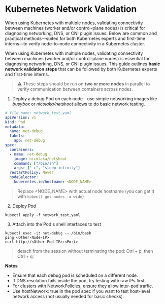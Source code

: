 # Kubernetes Network Validation 

When using Kubernetes with multiple nodes, validating connectivity between machines (worker and/or control-plane nodes) 
is critical for diagnosing networking, DNS, or CNI plugin issues. Below are common and practical methods—suited for 
both Kubernetes experts and first-time interns—to verify node-to-node connectivity in a Kubernetes cluster.

When using Kubernetes with multiple nodes, validating connectivity between machines (worker and/or control-plane nodes) is essential for diagnosing networking, DNS, or CNI plugin issues. This guide outlines **basic network validation steps** that can be followed by both Kubernetes experts and first-time interns.

> ⚠️ These steps should be run on **two or more nodes** in parallel to verify communication between containers across 
nodes.

1. Deploy a debug Pod on each node - use simple networking images like _busybox_ or _nicolaka/netshoot_ allows to do 
basic network testing.

```yaml
# file name: network_test,yaml
apiVersion: v1
kind: Pod
metadata:
  name: net-debug
  labels:
    app: net-debug
spec:
  containers:
  - name: net-debug
    image: nicolaka/netshoot
    command: ["/bin/sh"]
    args: ["-c", "sleep infinity"]
  restartPolicy: Never
  nodeSelector:
    kubernetes.io/hostname: <NODE_NAME>
```
> Replace <NODE_NAME> with actual node hostname (you can get it with `kubectl get nodes -o wide`)

2. Deploy Pod
```shell
kubectl apply -f network_test,yaml
```

3. Attach into the Pod's shell interfaces to test
```shell
kubectl exec -it net-debug -- /bin/bash
ping <Other-Node-IP>
curl http://<Other-Pod-IP>:<Port>
```
> detach from the session without terminating the pod: Ctrl + p, then Ctrl + q.


**Notes**
* Ensure that each debug pod is scheduled on a different node. 
* If DNS resolution fails inside the pod, try testing with raw IPs first. 
* For clusters with NetworkPolicies, ensure they allow inter-pod traffic. 
* Use hostNetwork: true in the pod spec if you want to test host-level network access (not usually needed for basic checks).


